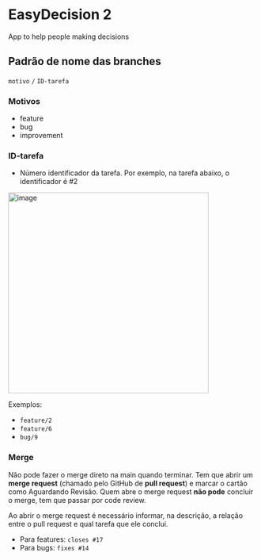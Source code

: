 # EasyDecision 2

App to help people making decisions

## Padrão de nome das branches

`motivo` `/` `ID-tarefa`

### Motivos

- feature
- bug
- improvement

### ID-tarefa

- Número identificador da tarefa. Por exemplo, na tarefa abaixo, o identificador é #2
<img width="405" alt="image" src="https://user-images.githubusercontent.com/816290/119736502-2c9dc700-be54-11eb-81ac-7859899d8f59.png">

Exemplos:

- `feature/2`
- `feature/6`
- `bug/9`

### Merge

Não pode fazer o merge direto na main quando terminar. Tem que abrir um **merge request** (chamado pelo GitHub de **pull request**) e marcar o cartão como Aguardando Revisão. Quem abre o merge request **não pode** concluir o merge, tem que passar por code review.

Ao abrir o merge request é necessário informar, na descrição, a relação entre o pull request e qual tarefa que ele conclui.

- Para features: `closes #17`
- Para bugs: `fixes #14`
